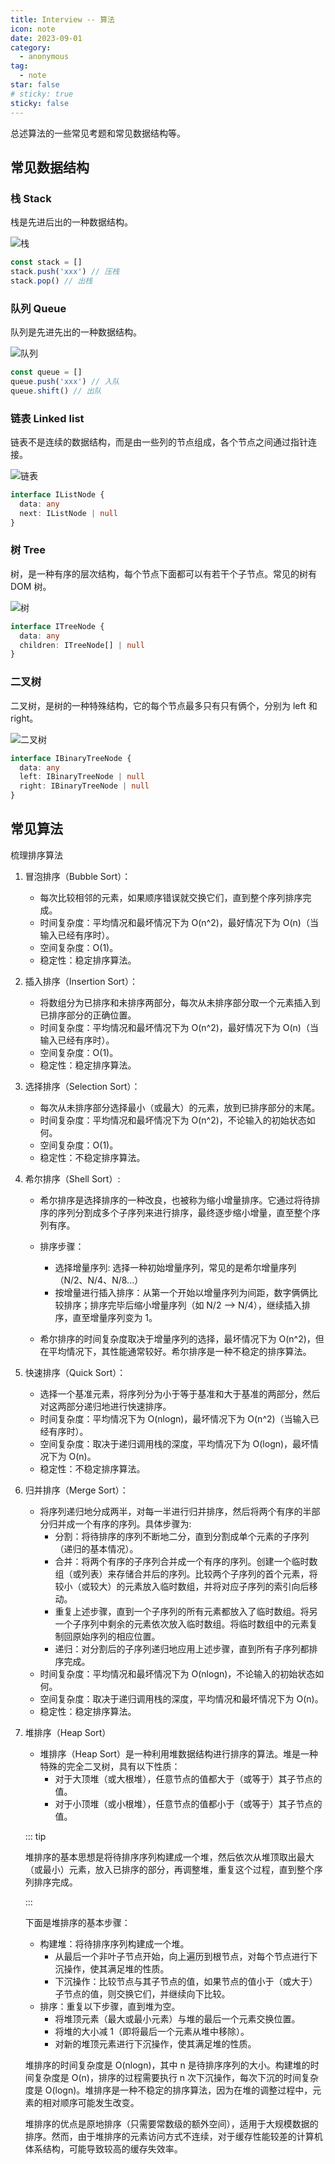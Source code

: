 ```yaml
---
title: Interview -- 算法
icon: note
date: 2023-09-01
category:
  - anonymous
tag:
  - note
star: false
# sticky: true
sticky: false
---
```


总述算法的一些常见考题和常见数据结构等。

## 常见数据结构

### 栈 Stack

栈是先进后出的一种数据结构。

![栈](https://cdn.jsdelivr.net/gh/rayadaschn/blogImage@master/img/202308310907807.png)

```js
const stack = []
stack.push('xxx') // 压栈
stack.pop() // 出栈
```

### 队列 Queue

队列是先进先出的一种数据结构。

![队列](https://cdn.jsdelivr.net/gh/rayadaschn/blogImage@master/img/202308310909775.png)

```js
const queue = []
queue.push('xxx') // 入队
queue.shift() // 出队
```

### 链表 Linked list

链表不是连续的数据结构，而是由一些列的节点组成，各个节点之间通过指针连接。

![链表](https://cdn.jsdelivr.net/gh/rayadaschn/blogImage@master/img/202308310912878.png)

```ts
interface IListNode {
  data: any
  next: IListNode | null
}
```

### 树 Tree

树，是一种有序的层次结构，每个节点下面都可以有若干个子节点。常见的树有 DOM 树。

![树](https://cdn.jsdelivr.net/gh/rayadaschn/blogImage@master/img/202308310915590.png)

```ts
interface ITreeNode {
  data: any
  children: ITreeNode[] | null
}
```

### 二叉树

二叉树，是树的一种特殊结构，它的每个节点最多只有只有俩个，分别为 left 和 right。

![二叉树](https://cdn.jsdelivr.net/gh/rayadaschn/blogImage@master/img/202308310917757.png)

```ts
interface IBinaryTreeNode {
  data: any
  left: IBinaryTreeNode | null
  right: IBinaryTreeNode | null
}
```

## 常见算法

梳理排序算法

1. 冒泡排序（Bubble Sort）：

   - 每次比较相邻的元素，如果顺序错误就交换它们，直到整个序列排序完成。
   - 时间复杂度：平均情况和最坏情况下为 O(n^2)，最好情况下为 O(n)（当输入已经有序时）。
   - 空间复杂度：O(1)。
   - 稳定性：稳定排序算法。

2. 插入排序（Insertion Sort）：

   - 将数组分为已排序和未排序两部分，每次从未排序部分取一个元素插入到已排序部分的正确位置。
   - 时间复杂度：平均情况和最坏情况下为 O(n^2)，最好情况下为 O(n)（当输入已经有序时）。
   - 空间复杂度：O(1)。
   - 稳定性：稳定排序算法。

3. 选择排序（Selection Sort）：

   - 每次从未排序部分选择最小（或最大）的元素，放到已排序部分的末尾。
   - 时间复杂度：平均情况和最坏情况下为 O(n^2)，不论输入的初始状态如何。
   - 空间复杂度：O(1)。
   - 稳定性：不稳定排序算法。

4. 希尔排序（Shell Sort）:

   - 希尔排序是选择排序的一种改良，也被称为缩小增量排序。它通过将待排序的序列分割成多个子序列来进行排序，最终逐步缩小增量，直至整个序列有序。
   - 排序步骤：

     - 选择增量序列: 选择一种初始增量序列，常见的是希尔增量序列（N/2、N/4、N/8...）
     - 按增量进行插入排序：从第一个开始以增量序列为间距，数字俩俩比较排序；排序完毕后缩小增量序列（如 N/2 --> N/4），继续插入排序，直至增量序列变为 1。

   - 希尔排序的时间复杂度取决于增量序列的选择，最坏情况下为 O(n^2)，但在平均情况下，其性能通常较好。希尔排序是一种不稳定的排序算法。

5. 快速排序（Quick Sort）：

   - 选择一个基准元素，将序列分为小于等于基准和大于基准的两部分，然后对这两部分递归地进行快速排序。
   - 时间复杂度：平均情况下为 O(nlogn)，最坏情况下为 O(n^2)（当输入已经有序时）。
   - 空间复杂度：取决于递归调用栈的深度，平均情况下为 O(logn)，最坏情况下为 O(n)。
   - 稳定性：不稳定排序算法。

6. 归并排序（Merge Sort）：

   - 将序列递归地分成两半，对每一半进行归并排序，然后将两个有序的半部分归并成一个有序的序列。具体步骤为:
     - 分割：将待排序的序列不断地二分，直到分割成单个元素的子序列（递归的基本情况）。
     - 合并：将两个有序的子序列合并成一个有序的序列。创建一个临时数组（或列表）来存储合并后的序列。比较两个子序列的首个元素，将较小（或较大）的元素放入临时数组，并将对应子序列的索引向后移动。
     - 重复上述步骤，直到一个子序列的所有元素都放入了临时数组。将另一个子序列中剩余的元素依次放入临时数组。将临时数组中的元素复制回原始序列的相应位置。
     - 递归：对分割后的子序列递归地应用上述步骤，直到所有子序列都排序完成。
   - 时间复杂度：平均情况和最坏情况下为 O(nlogn)，不论输入的初始状态如何。
   - 空间复杂度：取决于递归调用栈的深度，平均情况和最坏情况下为 O(n)。
   - 稳定性：稳定排序算法。

7. 堆排序（Heap Sort）

   - 堆排序（Heap Sort）是一种利用堆数据结构进行排序的算法。堆是一种特殊的完全二叉树，具有以下性质：
     - 对于大顶堆（或大根堆），任意节点的值都大于（或等于）其子节点的值。
     - 对于小顶堆（或小根堆），任意节点的值都小于（或等于）其子节点的值。

   ::: tip

   堆排序的基本思想是将待排序序列构建成一个堆，然后依次从堆顶取出最大（或最小）元素，放入已排序的部分，再调整堆，重复这个过程，直到整个序列排序完成。

   :::

   下面是堆排序的基本步骤：

   - 构建堆：将待排序序列构建成一个堆。
     - 从最后一个非叶子节点开始，向上遍历到根节点，对每个节点进行下沉操作，使其满足堆的性质。
     - 下沉操作：比较节点与其子节点的值，如果节点的值小于（或大于）子节点的值，则交换它们，并继续向下比较。
   - 排序：重复以下步骤，直到堆为空。
     - 将堆顶元素（最大或最小元素）与堆的最后一个元素交换位置。
     - 将堆的大小减 1（即将最后一个元素从堆中移除）。
     - 对新的堆顶元素进行下沉操作，使其满足堆的性质。

   堆排序的时间复杂度是 O(nlogn)，其中 n 是待排序序列的大小。构建堆的时间复杂度是 O(n)，排序的过程需要执行 n 次下沉操作，每次下沉的时间复杂度是 O(logn)。堆排序是一种不稳定的排序算法，因为在堆的调整过程中，元素的相对顺序可能发生改变。

   堆排序的优点是原地排序（只需要常数级的额外空间），适用于大规模数据的排序。然而，由于堆排序的元素访问方式不连续，对于缓存性能较差的计算机体系结构，可能导致较高的缓存失效率。
